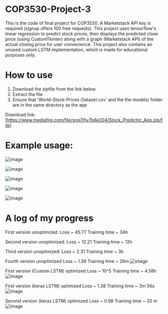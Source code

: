 # COP3530-Project-3

This is the code of final project for COP3530. A Marketstack API key is required (signup offers 100 free requests).
This project uses tensorflow's linear regression to predict stock prices, then displays the predicted close price (using CustomTkinter) along with a graph (Marketstack API) of the actual closing price for user convenience.
This project also contains an unused custom LSTM implementation, which is made for educational purposes only.

# How to use
1. Download the zipfile from the link below
2. Extract the file
3. Ensure that 'World-Stock-Prices-Dataset.csv' and the the models/ folder are in the same directory as the app

Download link: [https://www.mediafire.com/file/snq7ifjy7b6e204/Stock_Predictor_App.zip/file]

# Example usage:
![image](https://github.com/user-attachments/assets/75c3ce33-a961-4a2e-9577-e19093e313ac)

![image](https://github.com/user-attachments/assets/f4461acc-a90a-421d-9318-6c6898f70746)

![image](https://github.com/user-attachments/assets/2c5354f6-a069-46c0-af28-adc5b92cc50e)

![image](https://github.com/user-attachments/assets/8346ab7d-c096-413a-a044-810699f57c44)

![image](https://github.com/user-attachments/assets/f07b1971-937b-4228-8cec-dddbfc567737)

# A log of my progress

First version unoptimized: 
Loss ~ 45.77
Training time ~ 34h

Second version unoptimized: 
Loss ~ 12.21
Training time ~ 12h

Third version unoptimized: 
Loss ~ 2.31
Training time ~ 3h

Fourth version unoptimized
Loss ~ 1.39
Training time ~ 26m
![image](https://github.com/user-attachments/assets/f2f7cdb1-ba83-40c4-984b-38a54cb129c4)

First version (Custom LSTM) optimized 
Loss ~ 10^5
Training time ~ 4.58h
![image](https://github.com/user-attachments/assets/87c1c524-f950-48d3-bf3a-ee668e0b1121)

First version (keras LSTM) optimized
Loss ~ 1.38
Training time ~ 3m 56s
![image](https://github.com/user-attachments/assets/002d7099-a69b-4bab-abc4-2cc6e6c44559)

Second version (keras LSTM) optimized
Loss ~ 0.98
Training time ~ 20 m
![image](https://github.com/user-attachments/assets/b90b7856-31d4-4947-b92a-c8f448ac2789)


